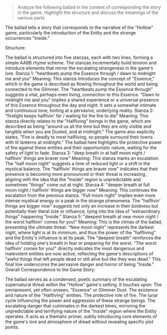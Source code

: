 > Analyze the following ballad in the context of corresponding the story in the game. Highlight the structure and discuss the meanings of the various parts

The ballad tells a story that corresponds to the narrative of the "Hollow" game, particularly the introduction of the Entity and the strange occurrences "Inside."

Structure:

The ballad is structured into five stanzas, each with two lines, forming a simple AABB rhyme scheme. The stanzas incrementally build tension and introduce elements that mirror the escalating strangeness in the game's lore.
Stanza 1: "heartbeats pump the Essence through / dawn to midnight me and you"
Meaning: This stanza introduces the concept of "Essence," which in the game is described as flowing throughout the world and being connected to the Glimmer. The "heartbeats pump the Essence through" suggests a vital, perhaps even living, connection to this Essence. "Dawn to midnight me and you" implies a shared experience or a universal presence of this Essence throughout the day and night. It sets a somewhat intimate and continuous tone, hinting at a pervasive, underlying reality.
Stanza 2: "firelight keeps halflivin' far / waiting for the fire to die"
Meaning: This stanza directly relates to the "Halfliving" beings in the game, which are described as being "around us all the time but they are only visible and tangible when you are Dusted, and at midnight." The game also explicitly states, "Fire is deadly to most halfliving, so people surround their towns with lit lanterns at midnight." The ballad here highlights the protective power of fire against these entities and their opportunistic nature, waiting for the safety of light to fade.
Stanza 3: "deep breath in at half moon night / halflivin' things are braver now"
Meaning: This stanza marks an escalation. The "half moon night" suggests a time of reduced light or a shift in the mystical balance. The "halflivin' things are braver now" indicates that their presence is becoming more pronounced or their threat is increasing, aligning with the idea that the "Inside" region is unpredictable and sometimes "things" come out at night.
Stanza 4: "deeper breath at full moon night / halflivin' things are bigger now"
Meaning: This continues the escalation from the previous stanza. "Full moon night" implies even more intense mystical energy or a peak in the strange phenomena. The "halflivin' things are bigger now" suggests not only an increase in their boldness but potentially their literal size or influence, tying into the idea of "extraordinary things" happening "Inside."
Stanza 5: "deepest breath at new moon night / the worst halflivin' comes for you!"
Meaning: This is the climax of the ballad, presenting the ultimate threat. "New moon night" represents the darkest night, where light is at its minimum, and thus the power of the "halfliving" and the Entity's influence is at its peak. The "deepest breath" reinforces the idea of holding one's breath in fear or preparing for the worst. "The worst halflivin' comes for you!" directly indicates the most dangerous and malevolent entities are now active, reflecting the game's descriptions of "awful things that left people dead or still alive but like they was dead." This final line underscores the pervasive danger and horror of being "Inside."
Overall Correspondence to the Game Story:

The ballad serves as a condensed, poetic summary of the escalating supernatural threat within the "Hollow" game's setting. It touches upon:
The omnipresent, yet often unseen, "Essence" or Glimmer Dust.
The existence and nature of the "Halfliving" entities.
The protective role of fire.
The lunar cycle influencing the power and aggression of these strange beings.
The escalating danger that culminates in the darkest times, mirroring the unpredictable and terrifying nature of the "Inside" region where the Entity operates.
It acts as a thematic primer, subtly introducing core elements of the game's lore and atmosphere of dread without revealing specific plot points.
